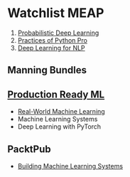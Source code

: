 # Watchlist MEAP

1. [Probabilistic Deep Learning](https://www.manning.com/books/probabilistic-deep-learning-with-python?utm_source=facebook&utm_medium=social&utm_campaign=book_probabilisticdeeplearningwithpython&utm_content=promo)
2. [Practices of Python Pro](https://www.manning.com/books/practices-of-the-python-pro)
3. [Deep Learning for NLP](https://www.manning.com/books/deep-learning-for-natural-language-processing)


## Manning Bundles

## [Production Ready ML](https://www.manning.com/bundles/production-ready-deep-learning)

- [Real-World Machine Learning](https://drive.google.com/open?id=1UBa_RZs78StdJbOkQv2SoopzO_gOFXAD)
- Machine Learning Systems
- Deep Learning with PyTorch 

## PacktPub

- [Building Machine Learning Systems](https://learning.oreilly.com/library/view/building-machine-learning/9781788623223/)
